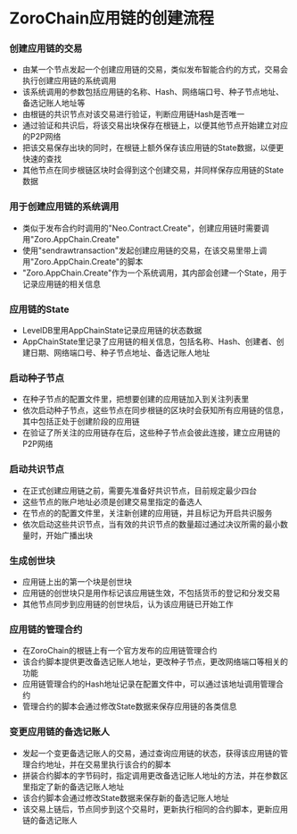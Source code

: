 # ZoroChain应用链的创建流程
### 创建应用链的交易
* 由某一个节点发起一个创建应用链的交易，类似发布智能合约的方式，交易会执行创建应用链的系统调用
* 该系统调用的参数包括应用链的名称、Hash、网络端口号、种子节点地址、备选记账人地址等
* 由根链的共识节点对该交易进行验证，判断应用链Hash是否唯一
* 通过验证和共识后，将该交易出块保存在根链上，以便其他节点开始建立对应的P2P网络
* 把该交易保存出块的同时，在根链上额外保存该应用链的State数据，以便更快速的查找
* 其他节点在同步根链区块时会得到这个创建交易，并同样保存应用链的State数据

### 用于创建应用链的系统调用
* 类似于发布合约时调用的"Neo.Contract.Create"，创建应用链时需要调用"Zoro.AppChain.Create"
* 使用"sendrawtransaction"发起创建应用链的交易，在该交易里带上调用"Zoro.AppChain.Create"的脚本
* "Zoro.AppChain.Create"作为一个系统调用，其内部会创建一个State，用于记录应用链的相关信息

### 应用链的State
* LevelDB里用AppChainState记录应用链的状态数据
* AppChainState里记录了应用链的相关信息，包括名称、Hash、创建者、创建日期、网络端口号、种子节点地址、备选记账人地址

### 启动种子节点
* 在种子节点的配置文件里，把想要创建的应用链加入到关注列表里
* 依次启动种子节点，这些节点在同步根链的区块时会获知所有应用链的信息，其中包括正处于创建阶段的应用链
* 在验证了所关注的应用链存在后，这些种子节点会彼此连接，建立应用链的P2P网络

### 启动共识节点
* 在正式创建应用链之前，需要先准备好共识节点，目前规定最少四台
* 这些节点的账户地址必须是创建交易里指定的备选人
* 在节点的的配置文件里，关注新创建的应用链，并且标记为开启共识服务
* 依次启动这些共识节点，当有效的共识节点的数量超过通过决议所需的最小数量时，开始广播出块

### 生成创世块
* 应用链上出的第一个块是创世块
* 应用链的创世块只是用作标记该应用链生效，不包括货币的登记和分发交易 
* 其他节点同步到应用链的创世块后，认为该应用链已开始工作

### 应用链的管理合约
* 在ZoroChain的根链上有一个官方发布的应用链管理合约
* 该合约脚本提供更改备选记账人地址，更改种子节点，更改网络端口等相关的功能
* 应用链管理合约的Hash地址记录在配置文件中，可以通过该地址调用管理合约
* 管理合约的脚本会通过修改State数据来保存应用链的各类信息

### 变更应用链的备选记账人
* 发起一个变更备选记账人的交易，通过查询应用链的状态，获得该应用链的管理合约地址，并在交易里执行该合约的脚本
* 拼装合约脚本的字节码时，指定调用更改备选记账人地址的方法，并在参数区里指定了新的备选记账人地址
* 该合约脚本会通过修改State数据来保存新的备选记账人地址
* 该交易上链后，节点同步到这个交易时，更新执行相同的合约脚本，更新应用链的备选记账人
